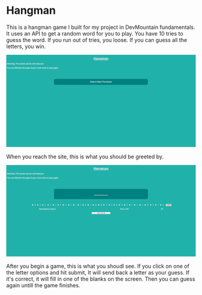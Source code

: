 # Hangman

This is a hangman game I built for my project in DevMountain fundamentals. It uses an API to get a random word for you to play. You have 10 tries to guess the word. If you run out of tries, you loose. If you can guess all the letters, you win.

![start screen](./start-screen.PNG "Starting Screen for Hangman")

When you reach the site, this is what you should be greeted by.

![game screen](./game-screen.PNG "Screen after you start a game")

After you begin a game, this is what you shoudl see. If you click on one of the letter options and hit submit, It will send back a letter as your guess. If it's correct, it will fill in one of the blanks on the screen. Then you can guess again untill the game finishes.
